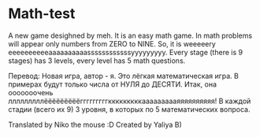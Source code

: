 # Math-test
A new game desighned by meh. It is an easy math game. In math problems will appear only numbers from ZERO to NINE. So,  it is weeeeery eeeeeeeeeeaaaaaaaaaassssssssssssyyyyyyyyy. Every stage (there is 9 stages) has 3 levels, every level has 5 math questions.

Перевод:
Новая игра, автор - я. Это лёгкая математическая игра. В примерах будут только числа от НУЛЯ до ДЕСЯТИ. Итак, она ооооооочень лллллллллёёёёёёёёёгггггггггкккккккккаааааааааяяяяяяяяяя! В каждой стадии (всего их 9) 3 уровня, в которых по 5 математических вопроса. 

Translated by Niko the mouse :D
Created by Yaliya B)
